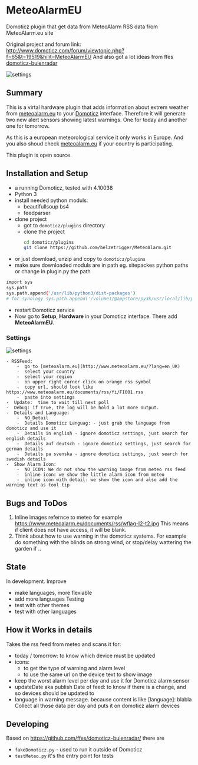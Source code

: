 # MeteoAlarmEU
Domoticz plugin that get data from MeteoAlarm RSS data from MeteoAlarm.eu site

Original project 
and forum link: http://www.domoticz.com/forum/viewtopic.php?f=65&t=19519&hilit=MeteoAlarmEU
And also got a lot ideas from ffes [domoticz-buienradar](https://github.com/ffes/domoticz-buienradar/)

![settings](https://github.com/belzetrigger/domoticz-MeteoAlarmEU/raw/master/resources/unit_en_ml_warnings.PNG)

## Summary
This is a virtal hardware plugin that adds information about extrem weather from [meteoalarm.eu](http://www.meteoalarm.eu/) to your [Domoticz](https://www.domoticz.com/) interface. Therefore it will generate two new alert sensors showing latest warnings. One for today and another one for tomorrow.

As this is a european meteorological service it only works in Europe. And you also shoud check [meteoalarm.eu](http://www.meteoalarm.eu/about.php?lang=en_UK) if your country is participating. 

This plugin is open source.



## Installation and Setup
- a running Domoticz, tested with 4.10038
- Python 3
- install needed python moduls:
  - beautifullsoup bs4
  - feedparser
- clone project
    - got to `domoticz/plugins` directory 
    - clone the project
        ```bash
        cd domoticz/plugins
        git clone https://github.com/belzetrigger/MeteoAlarm.git
        ```
- or just download, unzip and copy to `domoticz/plugins` 
- make sure downloaded moduls are in path eg. sitepackes python paths or change in plugin.py the path
```bash
import sys
sys.path
sys.path.append('/usr/lib/python3/dist-packages')
# for synology sys.path.append('/volume1/@appstore/py3k/usr/local/lib/python3.5/site-packages')
```
- restart Domoticz service
- Now go to **Setup**, **Hardware** in your Domoticz interface. There add
**MeteoAlarmEU**.
### Settings
![settings](https://github.com/belzetrigger/domoticz-MeteoAlarmEU/raw/master/resources/settings.PNG)

    - RSSFeed:
        -  go to [meteoalarm.eu](http://www.meteoalarm.eu/?lang=en_UK)
        -  select your country
        -  select your region
        -  on upper right corner click on orange rss symbol
        -  copy url, should look like https://www.meteoalarm.eu/documents/rss/fi/FI001.rss
        -  paste into settings
    -  Update:  time to wait till next poll
    -  Debug: if True, the log will be hold a lot more output.
    -  Details and Language:
        -  NO_Detail
        -  Details Domoticz Languag: - just grab the language from domoticz and use it
        -  Details in english - ignore domoticz settings, just search for english details 
        -  Details auf deutsch - ignore domoticz settings, just search for german details 
        -  Details pa svenska - ignore domoticz settings, just search for swedish details 
    -  Show Alarm Icon:
        -  NO_ICON: We do not show the warning image from meteo rss feed
        -  inline icon: we show the little alarm icon from meteo
        -  inline icon with detail: we show the icon and also add the warning text as tool tip


## Bugs and ToDos
1. Inline images refernce to meteo for example https://www.meteoalarm.eu/documents/rss/wflag-l2-t2.jpg  This means if client does not have access, it will be blank.
2. Think about how to use warning in the domoticz systems. For example do something with the blinds on strong wind, or stop/delay wattering the garden if ..

## State
In development. 
Improve
- make languages, more flexiable
- add more languages
Testing 
 - test with other themes
 - test with other languages
 
## How it Works in details
Takes the rss feed from meteo and scans it for:
- today / tomorrow: to know which device must be updated
- icons: 
    - to get the type of warning and alarm level
    - to use the same url on the device text to show image 
- keep the worst alarm level per day and use it for Domoticz alarm sensor
- updateDate aka publish Date of feed: to know if there is a change, and so devices should be updated to
- language in warning message. because content is like [language]: blabla
Collect all those data per day and puts it on domoticz alarm devices

## Developing
Based on https://github.com/ffes/domoticz-buienradar/ there are
 -  `fakeDomoticz.py` - used to run it outside of Domoticz
 -  `testMeteo.py` it's the entry point for tests
